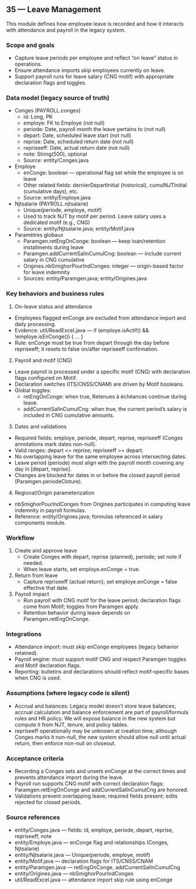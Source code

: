 ## 35 — Leave Management

This module defines how employee leave is recorded and how it interacts with attendance and payroll in the legacy system.

### Scope and goals
- Capture leave periods per employee and reflect “on leave” status in operations.
- Ensure attendance imports skip employees currently on leave.
- Support payroll runs for leave salary (CNG motif) with appropriate declaration flags and toggles.

### Data model (legacy source of truth)
- Conges (PAYROLL.conges)
  - id: Long, PK
  - employe: FK to Employe (not null)
  - periode: Date, payroll month the leave pertains to (not null)
  - depart: Date, scheduled leave start (not null)
  - reprise: Date, scheduled return date (not null)
  - repriseeff: Date, actual return date (not null)
  - note: String(500), optional
  - Source: entity/Conges.java
- Employe
  - enConge: boolean — operational flag set while the employee is on leave
  - Other related fields: dernierDepartInitial (historical), cumulNJTInitial (cumulative days), etc.
  - Source: entity/Employe.java
- Njtsalarie (PAYROLL.njtsalarie)
  - Unique(periode, employe, motif)
  - Used to track NJT by motif per period. Leave salary uses a dedicated motif (e.g., CNG)
  - Source: entity/Njtsalarie.java; entity/Motif.java
- Paramètres globaux
  - Paramgen.retEngOnConge: boolean — keep loan/retention installments during leave
  - Paramgen.addCurrentSalInCumulCng: boolean — include current salary in CNG cumulative
  - Origines.nbSmighorPourIndConges: integer — origin-based factor for leave indemnity
  - Sources: entity/Paramgen.java; entity/Origines.java

### Key behaviors and business rules
1) On-leave status and attendance
- Employees flagged enConge are excluded from attendance import and daily processing.
- Evidence: util/ReadExcel.java — if (employe.isActif() && !employe.isEnConge()) { ... }
- Rule: enConge must be true from depart through the day before repriseeff; it resets to false on/after repriseeff confirmation.

2) Payroll and motif (CNG)
- Leave payroll is processed under a specific motif (CNG) with declaration flags configured on Motif.
- Declaration switches (ITS/CNSS/CNAM) are driven by Motif booleans.
- Global toggles:
  - retEngOnConge: when true, Retenues à échéances continue during leave.
  - addCurrentSalInCumulCng: when true, the current period’s salary is included in CNG cumulative amounts.

3) Dates and validations
- Required fields: employe, periode, depart, reprise, repriseeff (Conges annotations mark dates non-null).
- Valid ranges: depart <= reprise; repriseeff >= depart.
- No overlapping leave for the same employee across intersecting dates.
- Leave period (periode) must align with the payroll month covering any day in [depart, reprise].
- Changes are blocked for dates in or before the closed payroll period (Paramgen.periodeCloture).

4) Regional/Origin parameterization
- nbSmighorPourIndConges from Origines participates in computing leave indemnity in payroll formulas.
- Reference: entity/Origines.java; formulas referenced in salary components module.

### Workflow
1. Create and approve leave
   - Create Conges with depart, reprise (planned), periode; set note if needed.
   - When leave starts, set employe.enConge = true.
2. Return from leave
   - Capture repriseeff (actual return); set employe.enConge = false effective that date.
3. Payroll impact
   - Run payroll with CNG motif for the leave period; declaration flags come from Motif; toggles from Paramgen apply.
   - Retention behavior during leave depends on Paramgen.retEngOnConge.

### Integrations
- Attendance import: must skip enConge employees (legacy behavior retained).
- Payroll engine: must support motif CNG and respect Paramgen toggles and Motif declaration flags.
- Reporting: bulletins and declarations should reflect motif-specific bases when CNG is used.

### Assumptions (where legacy code is silent)
- Accrual and balances: Legacy model doesn’t store leave balances; accrual calculation and balance enforcement are part of payroll/formula rules and HR policy. We will expose balance in the new system but compute it from NJT, tenure, and policy tables.
- repriseeff operationally may be unknown at creation time; although Conges marks it non-null, the new system should allow null until actual return, then enforce non-null on closeout.

### Acceptance criteria
- Recording a Conges sets and unsets enConge at the correct times and prevents attendance import during the leave.
- Payroll run supports CNG motif with correct declaration flags; Paramgen.retEngOnConge and addCurrentSalInCumulCng are honored.
- Validations prevent overlapping leave; required fields present; edits rejected for closed periods.

### Source references
- entity/Conges.java — fields: id, employe, periode, depart, reprise, repriseeff, note
- entity/Employe.java — enConge flag and relationships (Conges, Njtsalarie)
- entity/Njtsalarie.java — Unique(periode, employe, motif)
- entity/Motif.java — declaration flags for ITS/CNSS/CNAM
- entity/Paramgen.java — retEngOnConge, addCurrentSalInCumulCng
- entity/Origines.java — nbSmighorPourIndConges
- util/ReadExcel.java — attendance import skip rule using enConge